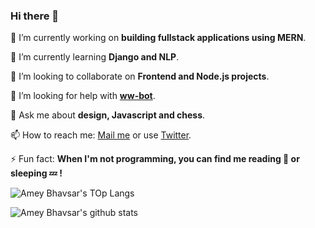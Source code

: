 ### Hi there 👋

🔭 I’m currently working on **building fullstack applications using MERN**.

🌱 I’m currently learning **Django and NLP**.

👯 I’m looking to collaborate on **Frontend and Node.js projects**.

🤔 I’m looking for help with **[ww-bot](https://github.com/ameybhavsar24/ww-bot)**.

💬 Ask me about **design, Javascript and chess**.

📫 How to reach me: [Mail me](mailto:iamamey24+ghr@gmail.com) or use [Twitter](https://twitter.com/ameybhavsar24).

⚡ Fun fact: **When I'm not programming, you can find me reading 📖 or sleeping 💤 !**


![Amey Bhavsar's TOp Langs](https://github-readme-stats.vercel.app/api/top-langs/?username=ameybhavsar24&layout=compact&show_icons=true&title_color=fff&icon_color=79ff97&text_color=bfbfbf&bg_color=151515)

![Amey Bhavsar's github stats](https://github-readme-stats.vercel.app/api?username=ameybhavsar24&layout=compact&show_icons=true&title_color=fff&icon_color=79ff97&text_color=bfbfbf&bg_color=151515&line_height=20&count_private=true&include_all_commits=true)

<!--
**ameybhavsar24/ameybhavsar24** is a ✨ _special_ ✨ repository because its `README.md` (this file) appears on your GitHub profile.

Here are some ideas to get you started:

- 🔭 I’m currently working on ...
- 🌱 I’m currently learning ...
- 👯 I’m looking to collaborate on ...
- 🤔 I’m looking for help with ...
- 💬 Ask me about ...
- 📫 How to reach me: ...
- 😄 Pronouns: ...
- ⚡ Fun fact: ...
-->
